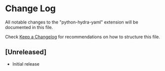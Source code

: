 # Change Log

All notable changes to the "python-hydra-yaml" extension will be documented in this file.

Check [Keep a Changelog](http://keepachangelog.com/) for recommendations on how to structure this file.

## [Unreleased]

- Initial release